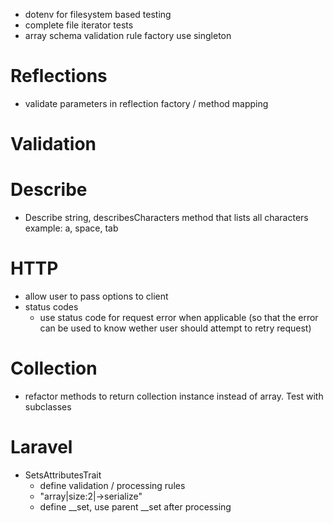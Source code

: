 * dotenv for filesystem based testing
* complete file iterator tests
* array schema validation rule factory use singleton

# Reflections
* validate parameters in reflection factory / method mapping

# Validation

# Describe
* Describe string, describesCharacters method that lists all characters example: a, space, tab

# HTTP
* allow user to pass options to client
* status codes
    * use status code for request error when applicable (so that the error can be used to know wether user should attempt to retry request)


# Collection
* refactor methods to return collection instance instead of array. Test with subclasses

# Laravel
* SetsAttributesTrait
    * define validation / processing rules
    * "array|size:2|->serialize"
    * define __set, use parent __set after processing
